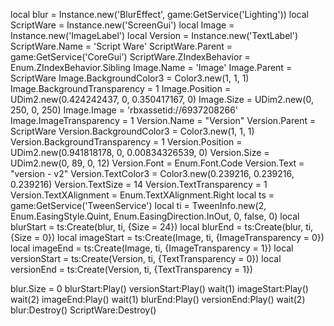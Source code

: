 local blur = Instance.new('BlurEffect', game:GetService('Lighting'))
local ScriptWare = Instance.new('ScreenGui')
local Image = Instance.new('ImageLabel')
local Version = Instance.new('TextLabel')
ScriptWare.Name = 'Script Ware'
ScriptWare.Parent = game:GetService('CoreGui')
ScriptWare.ZIndexBehavior = Enum.ZIndexBehavior.Sibling
Image.Name = 'Image'
Image.Parent = ScriptWare
Image.BackgroundColor3 = Color3.new(1, 1, 1)
Image.BackgroundTransparency = 1
Image.Position = UDim2.new(0.424242437, 0, 0.350417167, 0)
Image.Size = UDim2.new(0, 250, 0, 250)
Image.Image = 'rbxassetid://6937208266'
Image.ImageTransparency = 1
Version.Name = "Version"
Version.Parent = ScriptWare
Version.BackgroundColor3 = Color3.new(1, 1, 1)
Version.BackgroundTransparency = 1
Version.Position = UDim2.new(0.941818178, 0, 0.00834326539, 0)
Version.Size = UDim2.new(0, 89, 0, 12)
Version.Font = Enum.Font.Code
Version.Text = "version - v2"
Version.TextColor3 = Color3.new(0.239216, 0.239216, 0.239216)
Version.TextSize = 14
Version.TextTransparency = 1
Version.TextXAlignment = Enum.TextXAlignment.Right
local ts = game:GetService('TweenService')
local ti = TweenInfo.new(2, Enum.EasingStyle.Quint, Enum.EasingDirection.InOut, 0, false, 0)
local blurStart = ts:Create(blur, ti, {Size = 24})
local blurEnd = ts:Create(blur, ti, {Size = 0})
local imageStart = ts:Create(Image, ti, {ImageTransparency = 0})
local imageEnd = ts:Create(Image, ti, {ImageTransparency = 1})
local versionStart = ts:Create(Version, ti, {TextTransparency = 0})
local versionEnd = ts:Create(Version, ti, {TextTransparency = 1})

blur.Size = 0
blurStart:Play()
versionStart:Play()
wait(1)
imageStart:Play()
wait(2)
imageEnd:Play()
wait(1)
blurEnd:Play()
versionEnd:Play()
wait(2)
blur:Destroy()
ScriptWare:Destroy()
